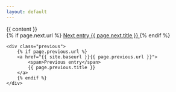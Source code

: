```yaml
---
layout: default
---
```


<article class="post" itemscope itemtype="http://schema.org/BlogPosting">
	<div class="entry-content" itemprop="articleBody">
		{{ content }}
	</div>
</article>

<div id="post-nav">
	<div class="next">
		{% if page.next.url %}
		<a href="{{ site.baseurl }}{{ page.next.url }}">
			<span>Next entry</span>
			{{ page.next.title }}
		</a>
		{% endif %}
	</div>

	<div class="previous">
		{% if page.previous.url %}
		<a href="{{ site.baseurl }}{{ page.previous.url }}">
			<span>Previous entry</span>
			{{ page.previous.title }}
		</a>
		{% endif %}
	</div>
</div>
